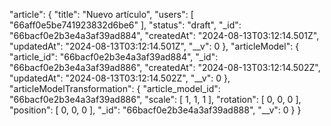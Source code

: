 
  "article": {
    "title": "Nuevo artículo",
    "users": [
      "66aff0e5be741923832d6be6"
    ],
    "status": "draft",
    "_id": "66bacf0e2b3e4a3af39ad884",
    "createdAt": "2024-08-13T03:12:14.501Z",
    "updatedAt": "2024-08-13T03:12:14.501Z",
    "__v": 0
  },
  "articleModel": {
    "article_id": "66bacf0e2b3e4a3af39ad884",
    "_id": "66bacf0e2b3e4a3af39ad886",
    "createdAt": "2024-08-13T03:12:14.502Z",
    "updatedAt": "2024-08-13T03:12:14.502Z",
    "__v": 0
  },
  "articleModelTransformation": {
    "article_model_id": "66bacf0e2b3e4a3af39ad886",
    "scale": [
      1,
      1,
      1
    ],
    "rotation": [
      0,
      0,
      0
    ],
    "position": [
      0,
      0,
      0
    ],
    "_id": "66bacf0e2b3e4a3af39ad888",
    "__v": 0
  }
}
